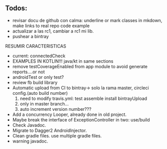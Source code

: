 Todos:
------
- revisar docu de github con calma: underline or mark classes in mkdown, make links to real
repo code example
- actualizar a las rc1, cambiar a rc1 mi lib.
- pushear a bintray

RESUMIR CARACTERISTICAS

*  current: connectedCheck
*  EXAMPLES IN KOTLIN!!! java/kt in same sections
*  remove testCoverageEnabled from app module to avoid generate reports....or not
*  androidTest or only test?
*  review fb build library
*  Automatic upload from CI to bintray-> solo la rama master, circleci config.(auto build number)
    1. need to modify travis.yml: test assemble install bintrayUpload
    2. only in master branch...
    3. auto increment version number???
*  Add a concurrency Looper, already done in old project.
*  Maybe break the interface of ExceptionController in two: use/build
*  Check Javadoc.
*  Migrate to Dagger2 AndroidInjector.
*  Clean gradle files. use multiple gradle files.
*  warning javadoc.